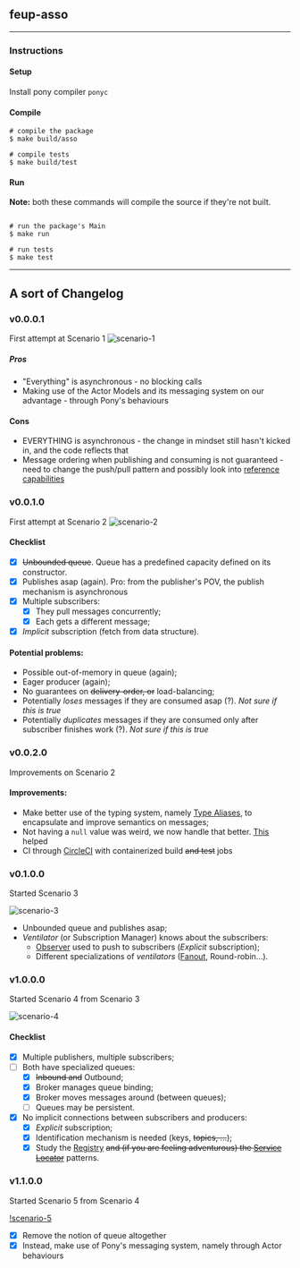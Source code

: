 ## feup-asso

----

### Instructions

#### Setup
Install pony compiler `ponyc`

#### Compile
```shell
# compile the package
$ make build/asso 

# compile tests
$ make build/test 
```

#### Run

__Note:__ both these commands will compile the source if they're not built.
```shell

# run the package's Main
$ make run

# run tests
$ make test
```

----

## A sort of Changelog

### v0.0.0.1

First attempt at Scenario 1 
![scenario-1](https://github.com/hugoferreira/asso-pipes-and-stuff-v19/raw/master/assets/scenario-1.png)

##### Pros
- "Everything" is asynchronous - no blocking calls
- Making use of the Actor Models and its messaging system on our advantage - through Pony's behaviours

#### Cons
- EVERYTHING is asynchronous - the change in mindset still hasn't kicked in, and the code reflects that
- Message ordering when publishing and consuming is not guaranteed - need to change the push/pull pattern and possibly look into [reference capabilities](https://tutorial.ponylang.io/reference-capabilities.html)

### v0.0.1.0

First attempt at Scenario 2
![scenario-2](https://github.com/hugoferreira/asso-pipes-and-stuff-v19/raw/master/assets/scenario-2.png)

#### Checklist

- [x] ~~Unbounded queue~~. Queue has a predefined capacity defined on its constructor. 
- [x] Publishes asap (again). Pro: from the publisher's POV, the publish mechanism is asynchronous
- [x] Multiple subscribers:
    - [x] They pull messages concurrently;
    - [x] Each gets a different message;
- [x] *Implicit* subscription (fetch from data structure).

#### Potential problems:

* Possible out-of-memory in queue (again);
* Eager producer (again);
* No guarantees on ~~delivery-order, or~~ load-balancing;
* Potentially *loses* messages if they are consumed asap (?). *Not sure if this is true*
* Potentially *duplicates* messages if they are consumed only after subscriber finishes work (?). *Not sure if this is true*

### v0.0.2.0

Improvements on Scenario 2

#### Improvements:
* Make better use of the typing system, namely [Type Aliases](https://tutorial.ponylang.io/types/type-aliases.html), to encapsulate and improve semantics on messages;
* Not having a `null` value was weird, we now handle that better. [This](https://patterns.ponylang.io/creation/supply-chain.html) helped
* CI through [CircleCI](https://circleci.com/) with containerized build ~~and test~~ jobs



### v0.1.0.0

Started Scenario 3

![scenario-3](https://github.com/hugoferreira/asso-pipes-and-stuff-v19/raw/master/assets/scenario-3.png)

* Unbounded queue and publishes asap;
* *Ventilator* (or Subscription Manager) knows about the subscribers:
    * [Observer](https://en.wikipedia.org/wiki/Observer_pattern) used to push to subscribers (*Explicit* subscription);
    * Different specializations of *ventilators* ([Fanout](https://en.wikipedia.org/wiki/Fan-out_(software)), Round-robin...).


### v1.0.0.0

Started Scenario 4 from Scenario 3

![scenario-4](https://github.com/hugoferreira/asso-pipes-and-stuff-v19/raw/master/assets/scenario-4.png)

#### Checklist

- [x] Multiple publishers, multiple subscribers;
- [ ] Both have specialized queues:
    - [x] ~~Inbound and~~ Outbound;
    - [x] Broker manages queue binding;
    - [x] Broker moves messages around (between queues);
    - [ ] Queues may be persistent.
- [x] No implicit connections between subscribers and producers:
    - [x] *Explicit* subscription;
    - [x] Identification mechanism is needed (keys, ~~topics, ...~~);
    - [x] Study the [Registry](https://martinfowler.com/eaaCatalog/registry.html) ~~and (if you are feeling adventurous) the [Service Locator](https://en.wikipedia.org/wiki/Service_locator_pattern)~~ patterns.
    
### v1.1.0.0

Started Scenario 5 from Scenario 4

[!scenario-5](https://user-images.githubusercontent.com/4543448/59571740-c2911a80-909f-11e9-86d1-c25cddf4aae9.png)

 - [x] Remove the notion of queue altogether
 - [x] Instead, make use of Pony's messaging system, namely through Actor behaviours
